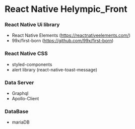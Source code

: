 # React Native Helympic_Front


### React Native Ui library   
* React Native Elements (https://reactnativeelements.com/)  
* 99x/first-born (https://github.com/99x/first-born)  

### React Native CSS  
* styled-components
* alert library (react-native-toast-message)
 
### Data Server
* Graphql
* Apollo-Client

### DataBase
* mariaDB

